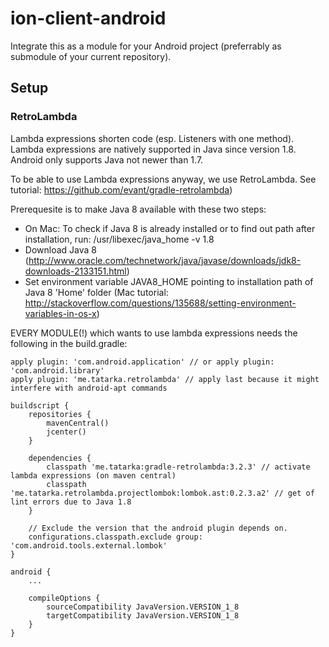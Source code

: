 # ion-client-android

Integrate this as a module for your Android project (preferrably as submodule of your current repository).

## Setup

### RetroLambda

Lambda expressions shorten code (esp. Listeners with one method). Lambda expressions are natively supported in Java since version 1.8. Android only supports Java not newer than 1.7.

To be able to use Lambda expressions anyway, we use RetroLambda. See tutorial: https://github.com/evant/gradle-retrolambda)

Prerequesite is to make Java 8 available with these two steps:
- On Mac: To check if Java 8 is already installed or to find out path after installation, run: /usr/libexec/java_home -v 1.8
- Download Java 8 (http://www.oracle.com/technetwork/java/javase/downloads/jdk8-downloads-2133151.html)
- Set environment variable JAVA8_HOME pointing to installation path of Java 8 'Home' folder (Mac tutorial: http://stackoverflow.com/questions/135688/setting-environment-variables-in-os-x)

EVERY MODULE(!) which wants to use lambda expressions needs the following in the build.gradle:

```
apply plugin: 'com.android.application' // or apply plugin: 'com.android.library'
apply plugin: 'me.tatarka.retrolambda' // apply last because it might interfere with android-apt commands

buildscript {
    repositories {
        mavenCentral()
        jcenter()
    }

    dependencies {
        classpath 'me.tatarka:gradle-retrolambda:3.2.3' // activate lambda expressions (on maven central)
        classpath 'me.tatarka.retrolambda.projectlombok:lombok.ast:0.2.3.a2' // get of lint errors due to Java 1.8
    }

    // Exclude the version that the android plugin depends on.
    configurations.classpath.exclude group: 'com.android.tools.external.lombok'
}

android {
    ...

    compileOptions {
        sourceCompatibility JavaVersion.VERSION_1_8
        targetCompatibility JavaVersion.VERSION_1_8
    }
}
```
